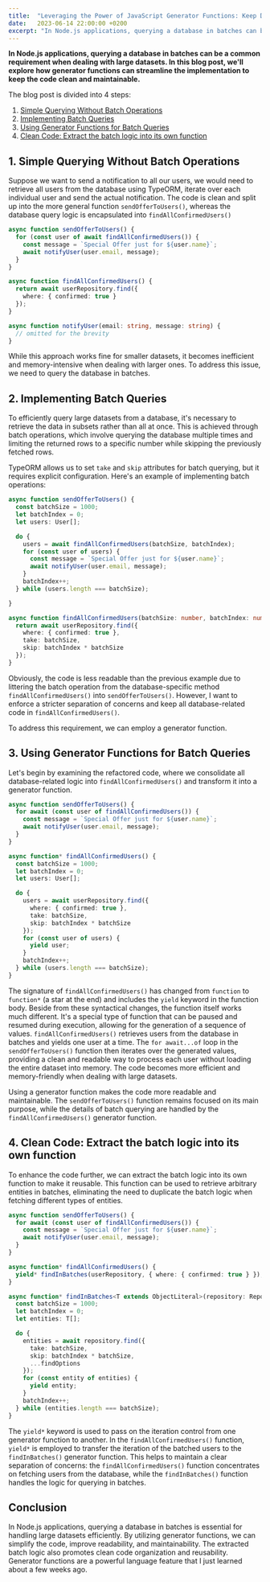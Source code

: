 ```yaml
---
title:  "Leveraging the Power of JavaScript Generator Functions: Keep Database Batch Operations clean and maintainable"
date:   2023-06-14 22:00:00 +0200
excerpt: "In Node.js applications, querying a database in batches can be a common requirement when dealing with large datasets. Generator functions can streamline the implementation to keep the code clean and maintainable."
---
```



**In Node.js applications, querying a database in batches can be a common requirement when dealing with large datasets. In this blog post, we'll explore how generator functions can streamline the implementation to keep the code clean and maintainable.**

The blog post is divided into 4 steps:

1. [Simple Querying Without Batch Operations](#1-simple-querying-without-batch-operations)
1. [Implementing Batch Queries](#2-implementing-batch-queries)
1. [ Using Generator Functions for Batch Queries](#3-using-generator-functions-for-batch-queries)
1. [Clean Code: Extract the batch logic into its own function](#4-clean-code-extract-the-batch-logic-into-its-own-function)


## 1. Simple Querying Without Batch Operations

Suppose we want to send a notification to all our users, we would need to retrieve all users from the database using TypeORM, iterate over each individual user and send the actual notification. The code is clean and split up into the more general function `sendOfferToUsers()`, whereas the database query logic is encapsulated into `findAllConfirmedUsers()`


```typescript
async function sendOfferToUsers() {
  for (const user of await findAllConfirmedUsers()) {
    const message = `Special Offer just for ${user.name}`;
    await notifyUser(user.email, message);
  }
}

async function findAllConfirmedUsers() {
  return await userRepository.find({
    where: { confirmed: true }
  });
}

async function notifyUser(email: string, message: string) {
  // omitted for the brevity
}
```

While this approach works fine for smaller datasets, it becomes inefficient and memory-intensive when dealing with larger ones. To address this issue, we need to query the database in batches.



## 2. Implementing Batch Queries

To efficiently query large datasets from a database, it's necessary to retrieve the data in subsets rather than all at once. This is achieved through batch operations, which involve querying the database multiple times and limiting the returned rows to a specific number while skipping the previously fetched rows.

TypeORM allows us to set `take` and `skip` attributes for batch querying, but it requires explicit configuration. Here's an example of implementing batch operations:


```typescript
async function sendOfferToUsers() {
  const batchSize = 1000;
  let batchIndex = 0;
  let users: User[];

  do {
    users = await findAllConfirmedUsers(batchSize, batchIndex);
    for (const user of users) {
      const message = `Special Offer just for ${user.name}`;
      await notifyUser(user.email, message);
    }
    batchIndex++;
  } while (users.length === batchSize);

}

async function findAllConfirmedUsers(batchSize: number, batchIndex: number) {
  return await userRepository.find({
    where: { confirmed: true },
    take: batchSize,
    skip: batchIndex * batchSize
  });
}
```

Obviously, the code is less readable than the previous example due to littering the batch operation from the database-specific method `findAllConfirmedUsers()` into `sendOfferToUsers()`. However, I want to enforce a stricter separation of concerns and keep all database-related code in `findAllConfirmedUsers()`.

To address this requirement, we can employ a generator function.


## 3. Using Generator Functions for Batch Queries

Let's begin by examining the refactored code, where we consolidate all database-related logic into `findAllConfirmedUsers()` and transform it into a generator function.

```typescript
async function sendOfferToUsers() {
  for await (const user of findAllConfirmedUsers()) {
    const message = `Special Offer just for ${user.name}`;
    await notifyUser(user.email, message);
  }
}

async function* findAllConfirmedUsers() {
  const batchSize = 1000;
  let batchIndex = 0;
  let users: User[];

  do {
    users = await userRepository.find({
      where: { confirmed: true },
      take: batchSize,
      skip: batchIndex * batchSize
    });
    for (const user of users) {
      yield user;
    }
    batchIndex++;
  } while (users.length === batchSize);
}
```

The signature of `findAllConfirmedUsers()` has changed from `function` to `function*` (a star at the end) and includes the `yield` keyword in the function body. Beside from these syntactical changes, the function itself works much different. It's a special type of function that can be paused and resumed during execution, allowing for the generation of a sequence of values. `findAllConfirmedUsers()` retrieves users from the database in batches and yields one user at a time. The `for await...of` loop in the `sendOfferToUsers()` function then iterates over the generated values, providing a clean and readable way to process each user without loading the entire dataset into memory. The code becomes more efficient and memory-friendly when dealing with large datasets.

Using a generator function makes the code more readable and maintainable. The `sendOfferToUsers()` function remains focused on its main purpose, while the details of batch querying are handled by the `findAllConfirmedUsers()` generator function.


## 4. Clean Code: Extract the batch logic into its own function

To enhance the code further, we can extract the batch logic into its own function to make it reusable. This function can be used to retrieve arbitrary entities in batches, eliminating the need to duplicate the batch logic when fetching different types of entities.

```typescript
async function sendOfferToUsers() {
  for await (const user of findAllConfirmedUsers()) {
    const message = `Special Offer just for ${user.name}`;
    await notifyUser(user.email, message);
  }
}

async function* findAllConfirmedUsers() {
  yield* findInBatches(userRepository, { where: { confirmed: true } });
}

async function* findInBatches<T extends ObjectLiteral>(repository: Repository<T>, findOptions: FindManyOptions<T>) {
  const batchSize = 1000;
  let batchIndex = 0;
  let entities: T[];

  do {
    entities = await repository.find({
      take: batchSize,
      skip: batchIndex * batchSize,
      ...findOptions
    });
    for (const entity of entities) {
      yield entity;
    }
    batchIndex++;
  } while (entities.length === batchSize);
}
```

The `yield*` keyword is used to pass on the iteration control from one generator function to another. In the `findAllConfirmedUsers()` function, `yield*` is employed to transfer the iteration of the batched users to the `findInBatches()` generator function. This helps to maintain a clear separation of concerns: the `findAllConfirmedUsers()` function concentrates on fetching users from the database, while the `findInBatches()` function handles the logic for querying in batches.


## Conclusion

In Node.js applications, querying a database in batches is essential for handling large datasets efficiently. By utilizing generator functions, we can simplify the code, improve readability, and maintainability. The extracted batch logic also promotes clean code organization and reusability. Generator functions are a powerful language feature that I just learned about a few weeks ago.
